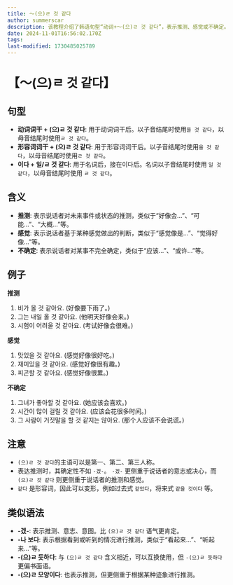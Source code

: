 ```yaml
---
title: 〜(으)ㄹ 것 같다
author: summerscar
description: 该教程介绍了韩语句型“动词+〜(으)ㄹ 것 같다”，表示推测、感觉或不确定。结合例句和注意事项，帮助学习者了解用法，与其他类似语法进行比较。
date: 2024-11-01T16:56:02.170Z
tags:
last-modified: 1730485025789
---
```


# 【〜(으)ㄹ 것 같다】

## 句型

* **动词词干 + (으)ㄹ 것 같다**:  用于动词词干后。以子音结尾时使用`을 것 같다`，以母音结尾时使用`ㄹ 것 같다`。
* **形容词词干 + (으)ㄹ 것 같다**: 用于形容词词干后。以子音结尾时使用`을 것 같다`，以母音结尾时使用`ㄹ 것 같다`。
* **이다 + 일/ㄹ 것 같다**:  用于名词后，接在이다后。名词以子音结尾时使用 `일 것 같다`，以母音结尾时使用 `ㄹ 것 같다`。

## 含义

* **推测**: 表示说话者对未来事件或状态的推测，类似于“好像会...”、“可能...”、“大概...”等。
* **感觉**: 表示说话者基于某种感觉做出的判断，类似于“感觉像是...”、“觉得好像...”等。
* **不确定**: 表示说话者对某事不完全确定，类似于“应该...”、“或许...”等。


## 例子

**推测**

1. <Speak>비가 올 것 같아요.</Speak> (好像要下雨了。)
2. <Speak>그는 내일 올 것 같아요.</Speak> (他明天好像会来。)
3. <Speak>시험이 어려울 것 같아요.</Speak> (考试好像会很难。)

**感觉**

1. <Speak>맛있을 것 같아요.</Speak> (感觉好像很好吃。)
2. <Speak>재미있을 것 같아요.</Speak> (感觉好像很有趣。)
3. <Speak>피곤할 것 같아요.</Speak> (感觉好像很累。)

**不确定**

1. <Speak>그녀가 좋아할 것 같아요.</Speak> (她应该会喜欢。)
2. <Speak>시간이 많이 걸릴 것 같아요.</Speak> (应该会花很多时间。)
3. <Speak>그 사람이 거짓말을 할 것 같지는 않아요.</Speak> (那个人应该不会说谎。)


## 注意

*  `(으)ㄹ 것 같다`的主语可以是第一、第二、第三人称。
*  表达推测时，其确定性不如 `-겠-`。 `-겠-` 更侧重于说话者的意志或决心，而 `(으)ㄹ 것 같다` 则更侧重于说话者的推测和感觉。
*  `같다` 是形容词，因此可以变形，例如过去式 `같았다`，将来式 `같을 것이다` 等。


## 类似语法

* **-겠-**:  表示推测、意志、意图。比 `(으)ㄹ 것 같다` 语气更肯定。
* **-나 보다**:  表示根据看到或听到的情况进行推测，类似于“看起来...”、“听起来...”等。
* **-(으)ㄹ 듯하다**:  与 `(으)ㄹ 것 같다` 含义相近，可以互换使用，但 `-(으)ㄹ 듯하다` 更偏书面语。
* **-(으)ㄹ 모양이다**:  也表示推测，但更侧重于根据某种迹象进行推测。


